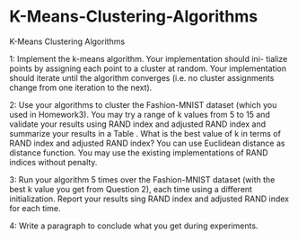 # K-Means-Clustering-Algorithms
K-Means Clustering Algorithms

1: Implement the k-means algorithm. Your implementation should ini-
tialize points by assigning each point to a cluster at random. Your implementation
should iterate until the algorithm converges (i.e. no cluster assignments change from
one iteration to the next). 

2: Use your algorithms to cluster the Fashion-MNIST dataset (which you
used in Homework3). You may try a range of k values from 5 to 15 and validate your
results using RAND index and adjusted RAND index and summarize your results in a
Table . What is the best value of k in terms of RAND index and adjusted
RAND index? You can use Euclidean distance as distance function. You may
use the existing implementations of RAND indices without penalty.

3: Run your algorithm 5 times over the Fashion-MNIST dataset (with the
best k value you get from Question 2), each time using a different initialization. Report
your results sing RAND index and adjusted RAND index for each time. 

4: Write a paragraph to conclude what you get during experiments. 
